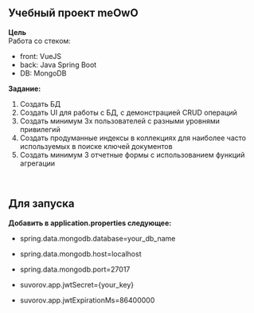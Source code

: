 <h2>Учебный проект meOwO</h2>

<b>Цель</b>
</br>
Работа со стеком:
- front: VueJS
- back: Java Spring Boot
- DB: MongoDB

<b>Задание:</b>
   1) Создать БД
   2) Создать UI для работы с БД, с демонстрацией CRUD операций
   3) Создать минимум 3х пользователей с разными уровнями привилегий
   4) Создать продуманные индексы в коллекциях для наиболее часто используемых в поиске ключей документов
   5) Создать минимум 3 отчетные формы с использованием функций агрегации

<br>
<h2>Для запуска</h2>
<b>Добавить в application.properties следующее:</b>

- spring.data.mongodb.database=your_db_name 
- spring.data.mongodb.host=localhost
- spring.data.mongodb.port=27017

- suvorov.app.jwtSecret={your_key} 
- suvorov.app.jwtExpirationMs=86400000
